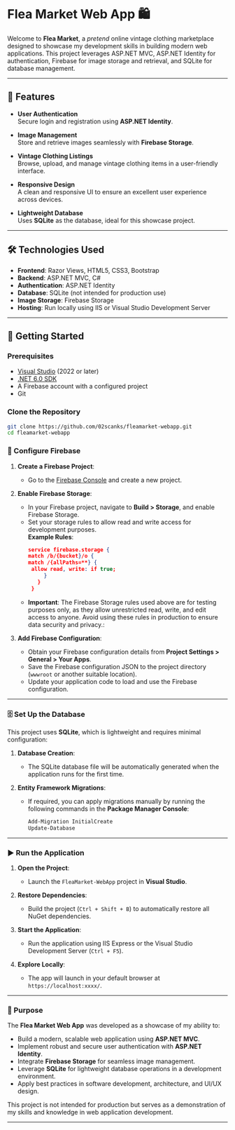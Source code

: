 # Flea Market Web App 🛍️

Welcome to **Flea Market**, a *pretend* online vintage clothing marketplace designed to showcase my development skills in building modern web applications. This project leverages ASP.NET MVC, ASP.NET Identity for authentication, Firebase for image storage and retrieval, and SQLite for database management.

---

## 🌟 Features

- **User Authentication**  
  Secure login and registration using **ASP.NET Identity**.  

- **Image Management**  
  Store and retrieve images seamlessly with **Firebase Storage**.  

- **Vintage Clothing Listings**  
  Browse, upload, and manage vintage clothing items in a user-friendly interface.  

- **Responsive Design**  
  A clean and responsive UI to ensure an excellent user experience across devices.  

- **Lightweight Database**  
  Uses **SQLite** as the database, ideal for this showcase project.  

---

## 🛠️ Technologies Used

- **Frontend**: Razor Views, HTML5, CSS3, Bootstrap  
- **Backend**: ASP.NET MVC, C#  
- **Authentication**: ASP.NET Identity  
- **Database**: SQLite (not intended for production use)  
- **Image Storage**: Firebase Storage  
- **Hosting**: Run locally using IIS or Visual Studio Development Server  

---

## 🚀 Getting Started

### Prerequisites  
- [Visual Studio](https://visualstudio.microsoft.com/) (2022 or later)  
- [.NET 6.0 SDK](https://dotnet.microsoft.com/download/dotnet/6.0)  
- A Firebase account with a configured project  
- Git  

### Clone the Repository  
```bash
git clone https://github.com/02scanks/fleamarket-webapp.git
cd fleamarket-webapp
```

### 🔧 Configure Firebase  

1. **Create a Firebase Project**:  
   - Go to the [Firebase Console](https://console.firebase.google.com/) and create a new project.  

2. **Enable Firebase Storage**:  
   - In your Firebase project, navigate to **Build > Storage**, and enable Firebase Storage.  
   - Set your storage rules to allow read and write access for development purposes.  
     **Example Rules**:  
     ```json
     service firebase.storage {
     match /b/{bucket}/o {
     match /{allPaths=**} {
      allow read, write: if true;
          }
        }
      } 
     ```  
    - **Important**: The Firebase Storage rules used above are for testing purposes only, as they allow unrestricted read, write, and edit access to anyone. Avoid using these rules in production to ensure data security and privacy.:  


3. **Add Firebase Configuration**:  
   - Obtain your Firebase configuration details from **Project Settings > General > Your Apps**.  
   - Save the Firebase configuration JSON to the project directory (`wwwroot` or another suitable location).  
   - Update your application code to load and use the Firebase configuration.  

---

### 🗄️ Set Up the Database  

This project uses **SQLite**, which is lightweight and requires minimal configuration:  

1. **Database Creation**:  
   - The SQLite database file will be automatically generated when the application runs for the first time.  

2. **Entity Framework Migrations**:  
   - If required, you can apply migrations manually by running the following commands in the **Package Manager Console**:  
     ```bash
     Add-Migration InitialCreate
     Update-Database
     ```  

---

### ▶️ Run the Application  

1. **Open the Project**:  
   - Launch the `FleaMarket-WebApp` project in **Visual Studio**.  

2. **Restore Dependencies**:  
   - Build the project (`Ctrl + Shift + B`) to automatically restore all NuGet dependencies.  

3. **Start the Application**:  
   - Run the application using IIS Express or the Visual Studio Development Server (`Ctrl + F5`).  

4. **Explore Locally**:  
   - The app will launch in your default browser at `https://localhost:xxxx/`.  

---

### 🎯 Purpose  

The **Flea Market Web App** was developed as a showcase of my ability to:  

- Build a modern, scalable web application using **ASP.NET MVC**.  
- Implement robust and secure user authentication with **ASP.NET Identity**.  
- Integrate **Firebase Storage** for seamless image management.  
- Leverage **SQLite** for lightweight database operations in a development environment.  
- Apply best practices in software development, architecture, and UI/UX design.  

This project is not intended for production but serves as a demonstration of my skills and knowledge in web application development.  

---
